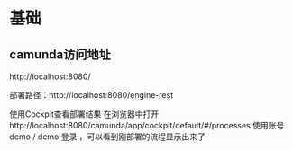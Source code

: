 # 基础

## camunda访问地址

http://localhost:8080/ 

部署路径：http://localhost:8080/engine-rest


使用Cockpit查看部署结果
在浏览器中打开 http://localhost:8080/camunda/app/cockpit/default/#/processes 使用账号 demo / demo 登录 ，可以看到刚部署的流程显示出来了